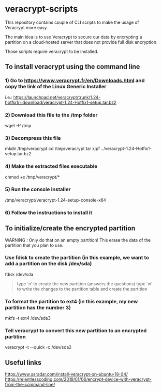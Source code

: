 # veracrypt-scripts

This repository contains couple of CLI scripts to make the usage of Veracrypt more easy.

The main idea is to use Veracrypt to secure our data by encrypting a partition on a cloud-hosted server that does not provide full disk encryption.

Those scripts require veracrypt to be installed.

## To install veracrypt using the command line

### 1) Go to https://www.veracrypt.fr/en/Downloads.html and copy the link of the Linux Generic Installer
 i.e.: https://launchpad.net/veracrypt/trunk/1.24-hotfix1/+download/veracrypt-1.24-Hotfix1-setup.tar.bz2

### 2) Download this file to the /tmp folder
 wget <URL> -P /tmp

### 3) Decompress this file
 mkdir /tmp/veracrypt
 cd /tmp/veracrypt
 tar xjpf ../veracrypt-1.24-Hotfix1-setup.tar.bz2

### 4) Make the extracted files executable
 chmod +x /tmp/veracrypt/*

### 5) Run the console installer
 /tmp/veracrypt/veracrypt-1.24-setup-console-x64

### 6) Follow the instructions to install it


## To initialize/create the encrypted partition
WARNING : Only do that on an empty partition! This erase the data of the partition that you plan to use.

### Use fdisk to create the partition (in this example, we want to add a partition on the disk /dev/sda)
fdisk /dev/sda
  > type 'n' to create the new partition (answers the questions)
  > type 'w' to write the changes to the partition table and create the partition

### To format the partition to ext4 (in this example, my new partition has the number 3)
mkfs -t ext4 /dev/sda3

### Tell veracrypt to convert this new partition to an encrypted partition
veracrypt -t --quick -c /dev/sda3

## Useful links
https://www.osradar.com/install-veracrypt-on-ubuntu-18-04/
https://relentlesscoding.com/2019/01/06/encrypt-device-with-veracrypt-from-the-command-line/


